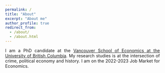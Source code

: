 ```yaml
---
permalink: /
title: "About"
excerpt: "About me"
author_profile: true
redirect_from: 
  - /about/
  - /about.html
---
```


<style>body {text-align: justify}</style>



I am a PhD candidate at the [Vancouver School of Economics at the University of British Columbia](https://economics.ubc.ca/). My research studies is at the intersection of crime, political economy and history. I am on the 2022-2023 Job Market for Economics. 


<style>body {text-align: justify}</style>


<!--Here is my [CV.](Gustavo.pdf)<-->

<!-- <a href="galbuquerque.github.io/files/Gustavo.pdf" target="_blank">PDF.</a> -->


